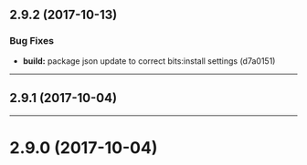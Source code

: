 <a name="2.9.2"></a>
## 2.9.2 (2017-10-13)


### Bug Fixes

* **build:** package json update to correct bits:install settings   (d7a0151)

---

<a name="2.9.1"></a>
## 2.9.1 (2017-10-04)

---

<a name="2.9.0"></a>
# 2.9.0 (2017-10-04)


